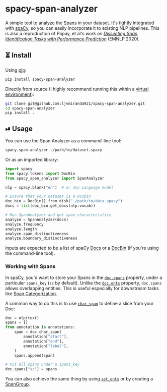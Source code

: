 # spacy-span-analyzer

A simple tool to analyze the [Spans](https://spacy.io/api/span) in your
dataset. It's tightly integrated with
[spaCy](https://github.com/explosion/spaCy), so you can easily incorporate it
to existing NLP pipelines. This is also a reproduction of Papay, et al's work on [*Dissecting Span
Identification Tasks with Performance
Prediction*](https://aclanthology.org/2020.emnlp-main.396.pdf) (EMNLP 2020).

## ⏳ Install

Using
[pip](https://packaging.python.org/en/latest/tutorials/installing-packages/):

```sh
pip install spacy-span-analyzer
```

Directly from source (I highly recommend running this within a [virtual
environment](https://docs.python.org/3/tutorial/venv.html#creating-virtual-environments)):

```sh
git clone git@github.com:ljvmiranda921/spacy-span-analyzer.git
cd spacy-span-analyzer
pip install .
```

## ⏯ Usage

You can use the Span Analyzer as a command-line tool:

```sh
spacy-span-analyzer ./path/to/dataset.spacy
```

Or as an imported library:

```python
import spacy
from spacy.tokens import DocBin
from spacy_span_analyzer import SpanAnalyzer

nlp = spacy.blank("en")  # or any Language model

# Ensure that your dataset is a DocBin
doc_bin = DocBin().from_disk("./path/to/data.spacy")
docs = list(doc_bin.get_docs(nlp.vocab))

# Run SpanAnalyzer and get span characteristics
analyze = SpanAnalyzer(docs)
analyze.frequency  
analyze.length
analyze.span_distinctiveness
analyze.boundary_distinctiveness
```

Inputs are expected to be a list of spaCy [Docs](https://spacy.io/api/doc) or a [DocBin](https://spacy.io/api/docbin) (if you're using
the command-line tool).

### Working with Spans

In spaCy, you'd want to store your Spans in the
[`doc.spans`](https://spacy.io/api/doc#spans) property, under a particular
`spans_key` (`sc` by default). Unlike the
[`doc.ents`](https://spacy.io/api/doc#ents) property, `doc.spans` allows
overlapping entities. This is useful especially for downstream tasks like [Span
Categorization](https://spacy.io/api/spancategorizer). 

A common way to do this is to use
[`char_span`](https://spacy.io/api/doc#char_span) to define a slice from your
Doc:

```python
doc = nlp(text)
spans = []
from annotation in annotations:
    span = doc.char_span(
        annotation["start"],
        annotation["end"],
        annotation["label"],
    )
    spans.append(span)

# Put all spans under a spans_key
doc.spans["sc"] = spans
```

You can also achieve the same thing by using
[`set_ents`](https://spacy.io/api/doc#set_ents) or by creating a 
[SpanGroup](https://spacy.io/api/spangroup).